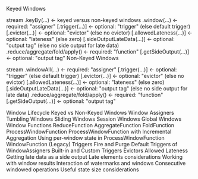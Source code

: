 Keyed Windows

stream
       .keyBy(...)               <-  keyed versus non-keyed windows
       .window(...)              <-  required: "assigner"
      [.trigger(...)]            <-  optional: "trigger" (else default trigger)
      [.evictor(...)]            <-  optional: "evictor" (else no evictor)
      [.allowedLateness(...)]    <-  optional: "lateness" (else zero)
      [.sideOutputLateData(...)] <-  optional: "output tag" (else no side output for late data)
       .reduce/aggregate/fold/apply()      <-  required: "function"
      [.getSideOutput(...)]      <-  optional: "output tag"
Non-Keyed Windows

stream
       .windowAll(...)           <-  required: "assigner"
      [.trigger(...)]            <-  optional: "trigger" (else default trigger)
      [.evictor(...)]            <-  optional: "evictor" (else no evictor)
      [.allowedLateness(...)]    <-  optional: "lateness" (else zero)
      [.sideOutputLateData(...)] <-  optional: "output tag" (else no side output for late data)
       .reduce/aggregate/fold/apply()      <-  required: "function"
      [.getSideOutput(...)]      <-  optional: "output tag"

Window Lifecycle
Keyed vs Non-Keyed Windows
Window Assigners
    Tumbling Windows
    Sliding Windows
    Session Windows
    Global Windows
Window Functions
    ReduceFunction
    AggregateFunction
    FoldFunction
    ProcessWindowFunction
    ProcessWindowFunction with Incremental Aggregation
    Using per-window state in ProcessWindowFunction
    WindowFunction (Legacy)
Triggers
    Fire and Purge
    Default Triggers of WindowAssigners
    Built-in and Custom Triggers
Evictors
Allowed Lateness
    Getting late data as a side output
    Late elements considerations
Working with window results
    Interaction of watermarks and windows
    Consecutive windowed operations
Useful state size considerations
